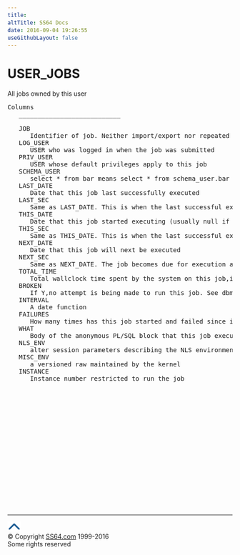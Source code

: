 ```yaml
---
title:
altTitle: SS64 Docs
date: 2016-09-04 19:26:55
useGithubLayout: false
---
```

<!-- #BeginLibraryItem "/Library/head_orad.lbi" --><!-- #EndLibraryItem --><h1>USER_JOBS </h1><p> All jobs owned by this user </p> 
 
<pre>Columns
   ___________________________
 
   JOB
      Identifier of job. Neither import/export nor repeated executions change it.
   LOG_USER
      USER who was logged in when the job was submitted
   PRIV_USER
      USER whose default privileges apply to this job
   SCHEMA_USER
      select * from bar means select * from schema_user.bar
   LAST_DATE
      Date that this job last successfully executed
   LAST_SEC
      Same as LAST_DATE. This is when the last successful execution started.
   THIS_DATE
      Date that this job started executing (usually null if not executing)
   THIS_SEC
      Same as THIS_DATE. This is when the last successful execution started.
   NEXT_DATE
      Date that this job will next be executed
   NEXT_SEC
      Same as NEXT_DATE. The job becomes due for execution at this time.
   TOTAL_TIME
      Total wallclock time spent by the system on this job,in seconds
   BROKEN
      If Y,no attempt is being made to run this job. See dbms_jobq.broken(job).
   INTERVAL
      A date function
   FAILURES
      How many times has this job started and failed since its last success?
   WHAT
      Body of the anonymous PL/SQL block that this job executes
   NLS_ENV
      alter session parameters describing the NLS environment of the job
   MISC_ENV
      a versioned raw maintained by the kernel
   INSTANCE
      Instance number restricted to run the job

</pre><!-- #BeginLibraryItem "/Library/foot_orad.lbi" --><p>
<!-- oracle-footer -->
<ins class="adsbygoogle" style="display:inline-block;width:300px;height:250px" data-ad-client="ca-pub-6140977852749469" data-ad-slot="4275490898"></ins>
<script>
(adsbygoogle = window.adsbygoogle || []).push({});
</script></p>
<hr>
<div id="bl" class="footer"><a href="USER_JOBS.html#"><img src="../images/top.png" width="30" height="22" alt="Back to the Top"></a></div>
<div id="br" class="footer, tagline">© Copyright <a href="http://ss64.com/">SS64.com</a> 1999-2016<br>
Some rights reserved</div>
<!-- #EndLibraryItem -->

